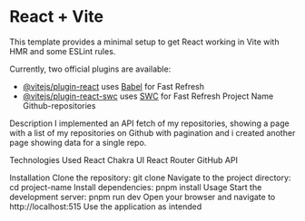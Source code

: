 # React + Vite

This template provides a minimal setup to get React working in Vite with HMR and some ESLint rules.

Currently, two official plugins are available:

- [@vitejs/plugin-react](https://github.com/vitejs/vite-plugin-react/blob/main/packages/plugin-react/README.md) uses [Babel](https://babeljs.io/) for Fast Refresh
- [@vitejs/plugin-react-swc](https://github.com/vitejs/vite-plugin-react-swc) uses [SWC](https://swc.rs/) for Fast Refresh
Project Name
Github-repositories

Description
I implemented an API fetch of my repositories, showing a page with a list of my repositories on Github with pagination and i created another page showing data for a single repo.

Technologies Used
React
Chakra UI
React Router
GitHub API

Installation
Clone the repository: git clone <repository-url>
Navigate to the project directory: cd project-name
Install dependencies: pnpm install
Usage
Start the development server: pnpm run dev
Open your browser and navigate to http://localhost:515
Use the application as intended